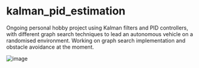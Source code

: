 # kalman_pid_estimation
Ongoing personal hobby project using Kalman filters and PID controllers, with different graph search techniques to lead an autonomous vehicle on a randomised environment. Working on graph search implementation and obstacle avoidance at the moment.

![image](https://github.com/raphaellevisse/kalman_pid_estimation/assets/143650581/8c10309b-e77f-403d-aba6-9850b5296d62)

